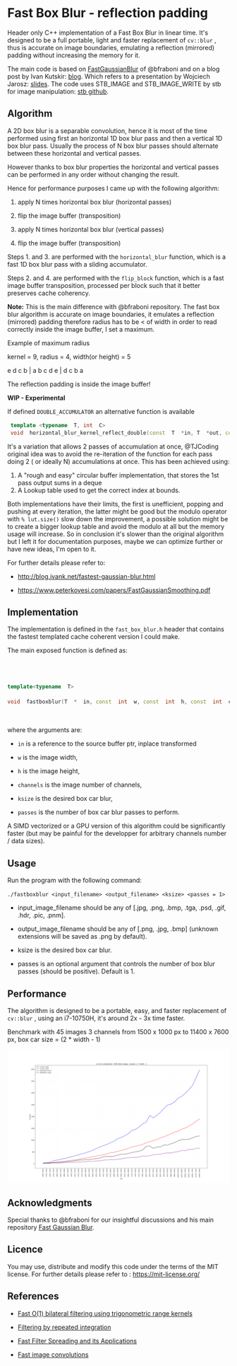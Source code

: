 
  

# Fast Box Blur - reflection padding

  

  

Header only C++ implementation of a Fast Box Blur in linear time. It's designed to be a full portable, light and faster replacement of `cv::blur` , thus is accurate on image boundaries, emulating a reflection (mirrored) padding without increasing the memory for it.

The main code is based on [FastGaussianBlur](https://github.com/bfraboni/FastGaussianBlur) of @bfraboni and on a blog post by Ivan Kutskir: [blog](http://blog.ivank.net/fastest-gaussian-blur.html). Which refers to a presentation by Wojciech Jarosz: [slides](http://elynxsdk.free.fr/ext-docs/Blur/Fast_box_blur.pdf). The code uses STB_IMAGE and STB_IMAGE_WRITE by stb for image manipulation: [stb github](https://github.com/nothings/stb).

  

  

## Algorithm

  

  
  

A 2D box blur is a separable convolution, hence it is most of the time performed using first an horizontal 1D box blur pass and then a vertical 1D box blur pass. Usually the process of N box blur passes should alternate between these horizontal and vertical passes.

  

However thanks to box blur properties the horizontal and vertical passes can be performed in any order without changing the result.

  

Hence for performance purposes I came up with the following algorithm:

  

1. apply N times horizontal box blur (horizontal passes)

  

2. flip the image buffer (transposition)

  

3. apply N times horizontal box blur (vertical passes)

  

4. flip the image buffer (transposition)

  

  

Steps 1. and 3. are performed with the `horizontal_blur` function, which is a fast 1D box blur pass with a sliding accumulator.

  

Steps 2. and 4. are performed with the `flip_block` function, which is a fast image buffer transposition, processed per block such that it better preserves cache coherency.

  

  

**Note:** This is the main difference with @bfraboni repository. The fast box blur algorithm is accurate on image boundaries, it emulates a reflection (mirrored) padding therefore radius has to be < of width in order to read correctly inside the image buffer, I set a maximum.

  

Example of maximum radius

kernel = 9, radius = 4, width(or height) = 5

e d c b | a b c d e | d c b a

The reflection padding is inside the image buffer!

 **WIP - Experimental**
 
If defined `DOUBLE_ACCUMULATOR` an alternative function is available 
```c++
 template <typename  T, int  C> 
 void  horizontal_blur_kernel_reflect_double(const  T  *in, T  *out, const  int  w, const  int  h, const  int  ksize)
```
It's a variation that allows 2 passes of accumulation at once, @TJCoding original idea was to avoid the re-iteration of the function for each pass doing 2 ( or ideally N) accumulations at once. 
This has been achieved using:
1) A "rough and easy" circular buffer implementation, that stores the 1st pass output sums in a deque
2) A Lookup table used to get the correct index at bounds. 

Both implementations have their limits, the first is unefficient, popping and pushing at every iteration, the latter might be good but the modulo operator with `% lut.size()` slow down the improvement, a possible solution might be to create a bigger lookup table and avoid the modulo at all but the memory usage will increase.
So in conclusion it's slower than the original algorithm but I left it for documentation purposes, maybe we can optimize further or have new ideas, I'm open to it.
  
  
  

For further details please refer to:

  

- http://blog.ivank.net/fastest-gaussian-blur.html

  

- https://www.peterkovesi.com/papers/FastGaussianSmoothing.pdf

  

  

## Implementation

  

  

The implementation is defined in the `fast_box_blur.h` header that contains the fastest templated cache coherent version I could make.

  

The main exposed function is defined as:

  

```c++

  

template<typename  T>

void  fastboxblur(T  *  in, const  int  w, const  int  h, const  int  channels, const  int  ksize, const  int  passes = 1);

  

```

  

where the arguments are:

  

-  `in` is a reference to the source buffer ptr, inplace transformed

  

-  `w` is the image width,

  

-  `h` is the image height,

  

-  `channels` is the image number of channels,

  

-  `ksize` is the desired box car blur,

  

-  `passes` is the number of box car blur passes to perform.

  

  

  

A SIMD vectorized or a GPU version of this algorithm could be significantly faster (but may be painful for the developper for arbitrary channels number / data sizes).

  
  

  
  

  

## Usage

  

  

Run the program with the following command:

  

  

`./fastboxblur <input_filename> <output_filename> <ksize> <passes = 1>`

  

  

- input_image_filename should be any of [.jpg, .png, .bmp, .tga, .psd, .gif, .hdr, .pic, .pnm].

  

- output_image_filename should be any of [.png, .jpg, .bmp] (unknown extensions will be saved as .png by default).

  

- ksize is the desired box car blur.

  

- passes is an optional argument that controls the number of box blur passes (should be positive). Default is 1.

  

  

## Performance

  

The algorithm is designed to be a portable, easy, and faster replacement of `cv::blur` , using an i7-10750H, it's around 2x - 3x time faster.

Benchmark with 45 images 3 channels from 1500 x 1000 px to 11400 x 7600 px, box car size = (2 * width - 1)

  

![](data/bench.png)

  

  

## Acknowledgments

  

  

Special thanks to @bfraboni for our insightful discussions and his main repository [Fast Gaussian Blur](https://github.com/bfraboni/FastGaussianBlur).

  

  

## Licence

  

  

You may use, distribute and modify this code under the terms of the MIT license. For further details please refer to : https://mit-license.org/

  

  

## References

  

  
  

- [Fast O(1) bilateral filtering using trigonometric range kernels](http://bigwww.epfl.ch/chaudhury/Fast%20bilateral%20filtering.pdf)

  
  

- [Filtering by repeated integration](http://citeseerx.ist.psu.edu/viewdoc/summary?doi=10.1.1.72.4795)

  

- [Fast Filter Spreading and its Applications](https://www2.eecs.berkeley.edu/Pubs/TechRpts/2009/EECS-2009-54.pdf)

  
  

- [Fast image convolutions](http://elynxsdk.free.fr/ext-docs/Blur/Fast_box_blur.pdf)
